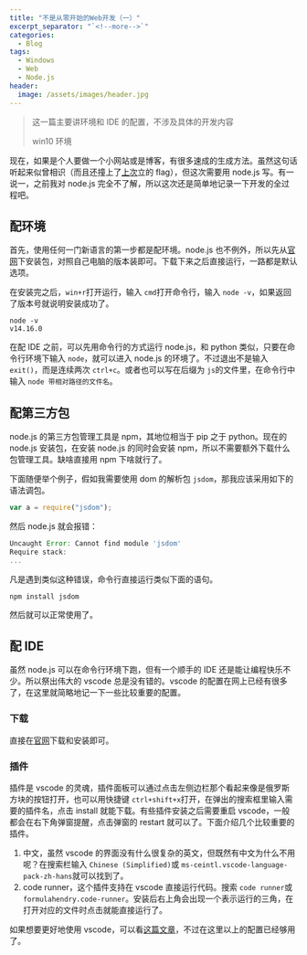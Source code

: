 ```yaml
---
title: "不是从零开始的Web开发（一）"
excerpt_separator: "`<!--more-->`"
categories:
  - Blog
tags:
  - Windows
  - Web
  - Node.js
header:
  image: /assets/images/header.jpg
---
```


> 这一篇主要讲环境和 IDE 的配置，不涉及具体的开发内容
>
> win10 环境

现在，如果是个人要做一个小网站或是博客，有很多速成的生成方法。虽然这句话听起来似曾相识（而且还撞上了[上次](https://www.cnblogs.com/wengsy150943/p/12796411.html)立的 flag），但这次需要用 node.js 写。有一说一，之前我对 node.js 完全不了解，所以这次还是简单地记录一下开发的全过程吧。

## 配环境

首先，使用任何一门新语言的第一步都是配环境。node.js 也不例外，所以先从[官网](http://nodejs.cn/download/)下安装包，对照自己电脑的版本装即可。下载下来之后直接运行，一路都是默认选项。

在安装完之后，`win+r`打开运行，输入 `cmd`打开命令行，输入 `node -v`，如果返回了版本号就说明安装成功了。

```shell
node -v
v14.16.0
```

在配 IDE 之前，可以先用命令行的方式运行 node.js，和 python 类似，只要在命令行环境下输入 `node`，就可以进入 node.js 的环境了。不过退出不是输入 `exit()`，而是连续两次 `ctrl+c`。或者也可以写在后缀为 `js`的文件里，在命令行中输入 `node 带相对路径的文件名`。

## 配第三方包

node.js 的第三方包管理工具是 npm，其地位相当于 pip 之于 python。现在的 node.js 安装包，在安装 node.js 的同时会安装 npm，所以不需要额外下载什么包管理工具。缺啥直接用 npm 下啥就行了。

下面随便举个例子，假如我需要使用 dom 的解析包 `jsdom`，那我应该采用如下的语法调包。

```js
var a = require("jsdom");
```

然后 node.js 就会报错：

```js
Uncaught Error: Cannot find module 'jsdom'
Require stack:
...
```

凡是遇到类似这种错误，命令行直接运行类似下面的语句。

```shell
npm install jsdom
```

然后就可以正常使用了。

## 配 IDE

虽然 node.js 可以在命令行环境下跑，但有一个顺手的 IDE 还是能让编程快乐不少。所以祭出伟大的 vscode 总是没有错的。vscode 的配置在网上已经有很多了，在这里就简略地记一下一些比较重要的配置。

### 下载

直接在[官网](https://code.visualstudio.com/Download)下载和安装即可。

### 插件

插件是 vscode 的灵魂，插件面板可以通过点击左侧边栏那个看起来像是俄罗斯方块的按钮打开，也可以用快捷键 `ctrl+shift+x`打开，在弹出的搜索框里输入需要的插件名，点击 install 就能下载。有些插件安装之后需要重启 vscode，一般都会在右下角弹窗提醒，点击弹窗的 restart 就可以了。下面介绍几个比较重要的插件。

1. 中文，虽然 vscode 的界面没有什么很复杂的英文，但既然有中文为什么不用呢？在搜索栏输入 `Chinese (Simplified)`或 `ms-ceintl.vscode-language-pack-zh-hans`就可以找到了。
2. code runner，这个插件支持在 vscode 直接运行代码。搜索 `code runner`或 `formulahendry.code-runner`。安装后右上角会出现一个表示运行的三角，在打开对应的文件时点击就能直接运行了。

如果想要更好地使用 vscode，可以看[这篇文章](https://zhuanlan.zhihu.com/p/113222681)，不过在这里以上的配置已经够用了。
